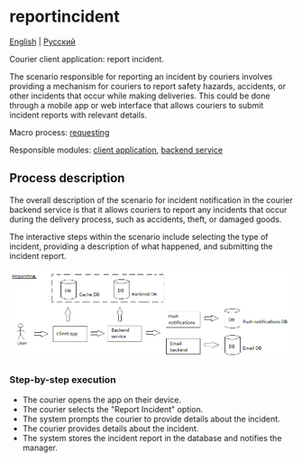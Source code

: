 # reportincident 

[English](reportincident.md) | [Русский](reportincident.ru.md)

Courier client application: report incident.

The scenario responsible for reporting an incident by couriers involves providing a mechanism for couriers to report safety hazards, accidents, or other incidents that occur while making deliveries. 
This could be done through a mobile app or web interface that allows couriers to submit incident reports with relevant details.

Macro process: [requesting](../../macroprocesses/requesting.md)

Responsible modules: [client application](../../frontend/courierclient.md), [backend service](../../backend/courierbackend.md)

## Process description

The overall description of the scenario for incident notification in the courier backend service is that it allows couriers to report any incidents that occur during the delivery process, such as accidents, theft, or damaged goods. 

The interactive steps within the scenario include selecting the type of incident, providing a description of what happened, and submitting the incident report.

![requesting_overall](../../img/requesting_overall.png)

### Step-by-step execution

- The courier opens the app on their device.
- The courier selects the "Report Incident" option.
- The system prompts the courier to provide details about the incident.
- The courier provides details about the incident.
- The system stores the incident report in the database and notifies the manager.
